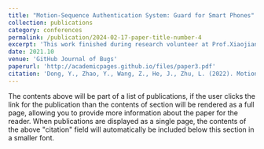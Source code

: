 ```yaml
---
title: "Motion-Sequence Authentication System: Guard for Smart Phones"
collection: publications
category: conferences
permalink: /publication/2024-02-17-paper-title-number-4
excerpt: 'This work finished during research volunteer at Prof.Xiaojiang Chen's group'
date: 2021.10
venue: 'GitHub Journal of Bugs'
paperurl: 'http://academicpages.github.io/files/paper3.pdf'
citation: 'Dong, Y., Zhao, Y., Wang, Z., He, J., Zhu, L. (2022). Motion-Sequence Authentication System: Guard for Smart Phones. In: Lai, Y., Wang, T., Jiang, M., Xu, G., Liang, W., Castiglione, A. (eds) Algorithms and Architectures for Parallel Processing. ICA3PP 2021. Lecture Notes in Computer Science(), vol 13155. Springer, Cham. https://doi.org/10.1007/978-3-030-95384-3_27'
---
```


The contents above will be part of a list of publications, if the user clicks the link for the publication than the contents of section will be rendered as a full page, allowing you to provide more information about the paper for the reader. When publications are displayed as a single page, the contents of the above "citation" field will automatically be included below this section in a smaller font.
